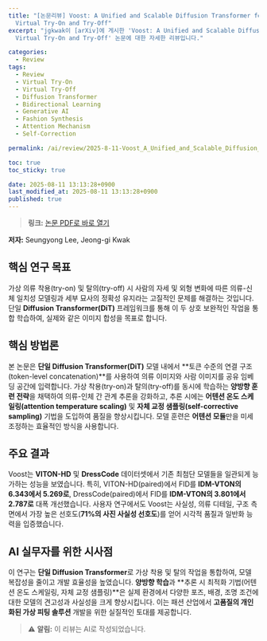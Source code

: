 ```yaml
---
title: "[논문리뷰] Voost: A Unified and Scalable Diffusion Transformer for Bidirectional
  Virtual Try-On and Try-Off"
excerpt: "jgkwak이 [arXiv]에 게시한 'Voost: A Unified and Scalable Diffusion Transformer for Bidirectional
  Virtual Try-On and Try-Off' 논문에 대한 자세한 리뷰입니다."

categories:
  - Review
tags:
  - Review
  - Virtual Try-On
  - Virtual Try-Off
  - Diffusion Transformer
  - Bidirectional Learning
  - Generative AI
  - Fashion Synthesis
  - Attention Mechanism
  - Self-Correction

permalink: /ai/review/2025-8-11-Voost_A_Unified_and_Scalable_Diffusion_Transformer_for_Bidirectional_Virtual_Try-On_and_Try-Off/

toc: true
toc_sticky: true

date: 2025-08-11 13:13:28+0900
last_modified_at: 2025-08-11 13:13:28+0900
published: true
---
```

> **링크:** [논문 PDF로 바로 열기](https://arxiv.org/abs/2508.04825)

**저자:** Seungyong Lee, Jeong-gi Kwak



## 핵심 연구 목표
가상 의류 착용(try-on) 및 탈의(try-off) 시 사람의 자세 및 외형 변화에 따른 의류-신체 일치성 모델링과 세부 묘사의 정확성 유지라는 고질적인 문제를 해결하는 것입니다. 단일 **Diffusion Transformer(DiT)** 프레임워크를 통해 이 두 상호 보완적인 작업을 통합 학습하여, 실제와 같은 이미지 합성을 목표로 합니다.

## 핵심 방법론
본 논문은 **단일 Diffusion Transformer(DiT)** 모델 내에서 **토큰 수준의 연결 구조(token-level concatenation)**를 사용하여 의류 이미지와 사람 이미지를 공유 임베딩 공간에 입력합니다. 가상 착용(try-on)과 탈의(try-off)를 동시에 학습하는 **양방향 훈련 전략**을 채택하여 의류-인체 간 관계 추론을 강화하고, 추론 시에는 **어텐션 온도 스케일링(attention temperature scaling)** 및 **자체 교정 샘플링(self-corrective sampling)** 기법을 도입하여 품질을 향상시킵니다. 모델 훈련은 **어텐션 모듈**만을 미세 조정하는 효율적인 방식을 사용합니다.

## 주요 결과
Voost는 **VITON-HD** 및 **DressCode** 데이터셋에서 기존 최첨단 모델들을 일관되게 능가하는 성능을 보였습니다. 특히, VITON-HD(paired)에서 FID를 **IDM-VTON의 6.343에서 5.269로**, DressCode(paired)에서 FID를 **IDM-VTON의 3.801에서 2.787로** 대폭 개선했습니다. 사용자 연구에서도 Voost는 사실성, 의류 디테일, 구조 측면에서 가장 높은 선호도(**71%의 사진 사실성 선호도**)를 얻어 시각적 품질과 일반화 능력을 입증했습니다.

## AI 실무자를 위한 시사점
이 연구는 **단일 Diffusion Transformer**로 가상 착용 및 탈의 작업을 통합하여, 모델 복잡성을 줄이고 개발 효율성을 높였습니다. **양방향 학습**과 **추론 시 최적화 기법(어텐션 온도 스케일링, 자체 교정 샘플링)**은 실제 환경에서 다양한 포즈, 배경, 조명 조건에 대한 모델의 견고성과 사실성을 크게 향상시킵니다. 이는 패션 산업에서 **고품질의 개인화된 가상 피팅 솔루션** 개발을 위한 실질적인 토대를 제공합니다.

> ⚠️ **알림:** 이 리뷰는 AI로 작성되었습니다.